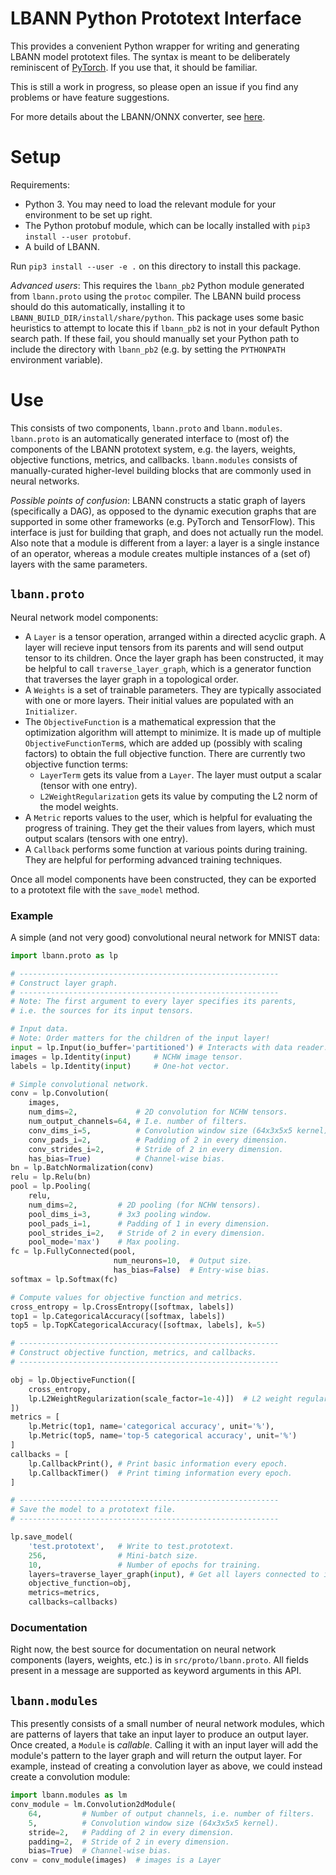 # LBANN Python Prototext Interface

This provides a convenient Python wrapper for writing and generating
LBANN model prototext files. The syntax is meant to be deliberately
reminiscent of [PyTorch](https://pytorch.org/). If you use that, it
should be familiar.

This is still a work in progress, so please open an issue if you find
any problems or have feature suggestions.

For more details about the LBANN/ONNX converter, see
[here](docs/onnx/README.md).

# Setup

Requirements:
* Python 3. You may need to load the relevant module for your
  environment to be set up right.
* The Python protobuf module, which can be locally installed with
  `pip3 install --user protobuf`.
* A build of LBANN.

Run `pip3 install --user -e .` on this directory to install this
package.

_Advanced users_: This requires the `lbann_pb2` Python module
generated from `lbann.proto` using the `protoc` compiler. The LBANN
build process should do this automatically, installing it to
`LBANN_BUILD_DIR/install/share/python`.  This package uses some basic
heuristics to attempt to locate this if `lbann_pb2` is not in your
default Python search path. If these fail, you should manually set
your Python path to include the directory with `lbann_pb2` (e.g. by
setting the `PYTHONPATH` environment variable).

# Use

This consists of two components, `lbann.proto` and
`lbann.modules`. `lbann.proto` is an automatically generated interface
to (most of) the components of the LBANN prototext system, e.g. the
layers, weights, objective functions, metrics, and
callbacks. `lbann.modules` consists of manually-curated higher-level
building blocks that are commonly used in neural networks.

_Possible points of confusion_: LBANN constructs a static graph of
layers (specifically a DAG), as opposed to the dynamic execution
graphs that are supported in some other frameworks (e.g. PyTorch and
TensorFlow). This interface is just for building that graph, and does
not actually run the model. Also note that a module is different from
a layer: a layer is a single instance of an operator, whereas a module
creates multiple instances of a (set of) layers with the same
parameters.

## `lbann.proto`

Neural network model components:

* A `Layer` is a tensor operation, arranged within a directed acyclic
  graph. A layer will recieve input tensors from its parents and will
  send output tensor to its children. Once the layer graph has been
  constructed, it may be helpful to call `traverse_layer_graph`, which
  is a generator function that traverses the layer graph in a
  topological order.
* A `Weights` is a set of trainable parameters. They are typically
  associated with one or more layers. Their initial values are
  populated with an `Initializer`.
* The `ObjectiveFunction` is a mathematical expression that the
  optimization algorithm will attempt to minimize. It is made up of
  multiple `ObjectiveFunctionTerm`s, which are added up (possibly with
  scaling factors) to obtain the full objective function. There are
  currently two objective function terms:
    - `LayerTerm` gets its value from a `Layer`. The layer must output
      a scalar (tensor with one entry).
    - `L2WeightRegularization` gets its value by computing the L2 norm
      of the model weights.
* A `Metric` reports values to the user, which is helpful for
  evaluating the progress of training. They get the their values from
  layers, which must output scalars (tensors with one entry).
* A `Callback` performs some function at various points during
  training. They are helpful for performing advanced training
  techniques.

Once all model components have been constructed, they can be exported
to a prototext file with the `save_model` method.

### Example

A simple (and not very good) convolutional neural network for MNIST
data:

```py
import lbann.proto as lp

# ----------------------------------------------------------
# Construct layer graph.
# ----------------------------------------------------------
# Note: The first argument to every layer specifies its parents,
# i.e. the sources for its input tensors.

# Input data.
# Note: Order matters for the children of the input layer!
input = lp.Input(io_buffer='partitioned') # Interacts with data reader.
images = lp.Identity(input)     # NCHW image tensor.
labels = lp.Identity(input)     # One-hot vector.

# Simple convolutional network.
conv = lp.Convolution(
    images,
    num_dims=2,             # 2D convolution for NCHW tensors.
    num_output_channels=64, # I.e. number of filters.
    conv_dims_i=5,          # Convolution window size (64x3x5x5 kernel).
    conv_pads_i=2,          # Padding of 2 in every dimension.
    conv_strides_i=2,       # Stride of 2 in every dimension.
    has_bias=True)          # Channel-wise bias.
bn = lp.BatchNormalization(conv)
relu = lp.Relu(bn)
pool = lp.Pooling(
    relu,
    num_dims=2,         # 2D pooling (for NCHW tensors).
    pool_dims_i=3,      # 3x3 pooling window.
    pool_pads_i=1,      # Padding of 1 in every dimension.
    pool_strides_i=2,   # Stride of 2 in every dimension.
    pool_mode='max')    # Max pooling.
fc = lp.FullyConnected(pool,
                       num_neurons=10,  # Output size.
                       has_bias=False)  # Entry-wise bias.
softmax = lp.Softmax(fc)

# Compute values for objective function and metrics.
cross_entropy = lp.CrossEntropy([softmax, labels])
top1 = lp.CategoricalAccuracy([softmax, labels])
top5 = lp.TopKCategoricalAccuracy([softmax, labels], k=5)

# ----------------------------------------------------------
# Construct objective function, metrics, and callbacks.
# ----------------------------------------------------------

obj = lp.ObjectiveFunction([
    cross_entropy,
    lp.L2WeightRegularization(scale_factor=1e-4)])  # L2 weight regularization
])
metrics = [
    lp.Metric(top1, name='categorical accuracy', unit='%'),
    lp.Metric(top5, name='top-5 categorical accuracy', unit='%')
]
callbacks = [
    lp.CallbackPrint(), # Print basic information every epoch.
    lp.CallbackTimer()  # Print timing information every epoch.
]

# ----------------------------------------------------------
# Save the model to a prototext file.
# ----------------------------------------------------------

lp.save_model(
    'test.prototext',   # Write to test.prototext.
    256,                # Mini-batch size.
    10,                 # Number of epochs for training.
    layers=traverse_layer_graph(input), # Get all layers connected to input.
    objective_function=obj,
    metrics=metrics,
    callbacks=callbacks)

```

### Documentation

Right now, the best source for documentation on neural network
components (layers, weights, etc.) is in `src/proto/lbann.proto`. All
fields present in a message are supported as keyword arguments in this
API.

## `lbann.modules`

This presently consists of a small number of neural network modules,
which are patterns of layers that take an input layer to produce an
output layer. Once created, a `Module` is _callable_. Calling it with
an input layer will add the module's pattern to the layer graph and
will return the output layer. For example, instead of creating a
convolution layer as above, we could instead create a convolution
module:

```py
import lbann.modules as lm
conv_module = lm.Convolution2dModule(
    64,         # Number of output channels, i.e. number of filters.
    5,          # Convolution window size (64x3x5x5 kernel).
    stride=2,   # Padding of 2 in every dimension.
    padding=2,  # Stride of 2 in every dimension.
    bias=True)  # Channel-wise bias.
conv = conv_module(images)  # images is a Layer
```
